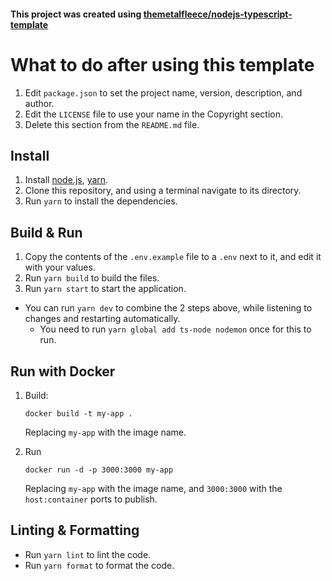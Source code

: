 #### This project was created using [themetalfleece/nodejs-typescript-template](https://github.com/themetalfleece/nodejs-typescript-template)

# What to do after using this template

1. Edit `package.json` to set the project name, version, description, and author.
2. Edit the `LICENSE` file to use your name in the Copyright section.
3. Delete this section from the `README.md` file.

## Install

1. Install [node.js](https://nodejs.org/en/download/), [yarn](https://classic.yarnpkg.com/en/docs/install/).
2. Clone this repository, and using a terminal navigate to its directory.
3. Run `yarn` to install the dependencies.

## Build & Run

1. Copy the contents of the `.env.example` file to a `.env` next to it, and edit it with your values.
2. Run `yarn build` to build the files.
3. Run `yarn start` to start the application.

-   You can run `yarn dev` to combine the 2 steps above, while listening to changes and restarting automatically.
    -   You need to run `yarn global add ts-node nodemon` once for this to run.

## Run with Docker

1. Build:

    ```
    docker build -t my-app .
    ```

    Replacing `my-app` with the image name.

2. Run
    ```
    docker run -d -p 3000:3000 my-app
    ```
    Replacing `my-app` with the image name, and `3000:3000` with the `host:container` ports to publish.

## Linting & Formatting

-   Run `yarn lint` to lint the code.
-   Run `yarn format` to format the code.
